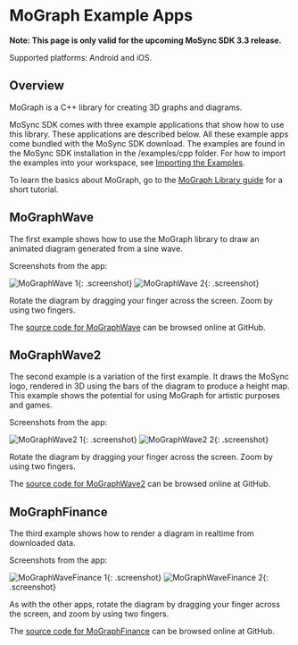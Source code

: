 <!-- <mosyncheadertags>
<meta name="description" content="MoGraph Example Apps" />
<meta name="keywords" content="mobile development,sdk,ide,apps,mobile,apps,android,ios,iphone,ipad,opengl,
graph,diagram,mobile,c,c++,open source,porting,dev,application,ide,cross
platform,programming,mosync,native ui,nativeui" />
<title>MoGraph Example Apps</title>
</mosyncheadertags> -->

<style>
.screenshot
{
  width: 240px;
  height: 400px;
}
</style>

# MoGraph Example Apps

**Note: This page is only valid for the upcoming MoSync SDK 3.3 release.**

Supported platforms: Android and iOS.

## Overview

MoGraph is a C++ library for creating 3D graphs and diagrams.

MoSync SDK comes with three example applications that show how to use this library. These applications are described below. All these example apps come bundled with the MoSync SDK download. The examples are found in the MoSync SDK installation in the /examples/cpp folder. For how to import the examples into your workspace, see [Importing the Examples](TEMPLATE_DOC_PATH/sdk/tools/guides/ide/importing-example-applications/index.html).

To learn the basics about MoGraph, go to the [MoGraph Library guide](http://www.mosync.com/docs/sdk/cpp/guides/graphics/mograph/index.html) for a short tutorial.

## MoGraphWave

The first example shows how to use the MoGraph library to draw an animated diagram generated from a sine wave.

Screenshots from the app:

![MoGraphWave 1](images/MoGraphWave-1.png){: .screenshot}
![MoGraphWave 2](images/MoGraphWave-2.png){: .screenshot}

Rotate the diagram by dragging your finger across the screen. Zoom by using two fingers.

The [source code for MoGraphWave](https://github.com/MoSync/MoSync/blob/ThreeThree/examples/cpp/MoGraph/MoGraphWave/main.cpp) can be browsed online at GitHub.

## MoGraphWave2

The second example is a variation of the first example. It draws the MoSync logo, rendered in 3D using the bars of the diagram to produce a height map. This example shows the potential for using MoGraph for artistic purposes and games.

Screenshots from the app:

![MoGraphWave2 1](images/MoGraphWave2-1.png){: .screenshot}
![MoGraphWave2 2](images/MoGraphWave2-2.png){: .screenshot}

Rotate the diagram by dragging your finger across the screen. Zoom by using two fingers.

The [source code for MoGraphWave2](https://github.com/MoSync/MoSync/blob/ThreeThree/examples/cpp/MoGraph/MoGraphWave2/main.cpp) can be browsed online at GitHub.

## MoGraphFinance

The third example shows how to render a diagram in realtime from downloaded data.

Screenshots from the app:

![MoGraphWaveFinance 1](images/MoGraphFinance-1.png){: .screenshot}
![MoGraphWaveFinance 2](images/MoGraphFinance-2.png){: .screenshot}

As with the other apps, rotate the diagram by dragging your finger across the screen, and zoom by using two fingers.

The [source code for MoGraphFinance](https://github.com/MoSync/MoSync/blob/ThreeThree/examples/cpp/MoGraph/MoGraphFinance/main.cpp) can be browsed online at GitHub.
